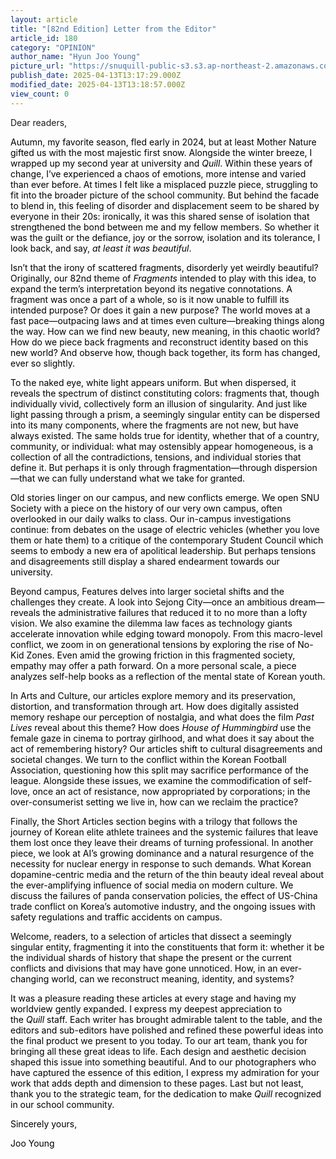 ```yaml
---
layout: article
title: "[82nd Edition] Letter from the Editor"
article_id: 180
category: "OPINION"
author_name: "Hyun Joo Young"
picture_url: "https://snuquill-public-s3.s3.ap-northeast-2.amazonaws.com/photo/article/5dadc2a7-2d9e-4562-a7a9-b08b7b05bb7f.png"
publish_date: 2025-04-13T13:17:29.000Z
modified_date: 2025-04-13T13:18:57.000Z
view_count: 0
---
```


<p>Dear readers,</p><p><span style="background-color:transparent;color:#000000;">Autumn, my favorite season, fled early in 2024, but at least Mother Nature gifted us with the most majestic first snow. Alongside the winter breeze, I wrapped up my second year at university and&nbsp;<i>Quill</i>. Within these years of change, I’ve experienced a chaos of emotions, more intense and varied than ever before. At times I felt like a misplaced puzzle piece, struggling to fit into the broader picture of the school community. But behind the facade to blend in, this feeling of disorder and displacement seem to be shared by everyone in their 20s: ironically, it was this shared sense of isolation that strengthened the bond between me and my fellow members. So whether it was the guilt or the defiance, joy or the sorrow, isolation and its tolerance, I look back, and say,&nbsp;<i>at least it was beautiful</i>.</span></p><p><span style="background-color:transparent;color:#000000;">Isn’t that the irony of scattered fragments, disorderly yet weirdly beautiful? Originally, our 82nd theme of&nbsp;<i>Fragments&nbsp;</i>intended to play with this idea, to expand the term’s interpretation beyond its negative connotations. A fragment was once a part of a whole, so is it now unable to fulfill its intended purpose? Or does it gain a new purpose? The world moves at a fast pace—outpacing laws and at times even culture—breaking things along the way. How can we find new beauty, new meaning, in this chaotic world? How do we piece back fragments and reconstruct identity based on this new world? And observe how, though back together, its form has changed, ever so slightly.&nbsp;</span></p><p><span style="background-color:transparent;color:#000000;">To the naked eye, white light appears uniform. But when dispersed, it reveals the spectrum of distinct constituting colors: fragments that, though individually vivid, collectively form an illusion of singularity. And just like light passing through a prism, a seemingly singular entity can be dispersed into its many components, where the fragments are not new, but have always existed. The same holds true for identity, whether that of a country, community, or individual: what may ostensibly appear homogeneous, is a collection of all the contradictions, tensions, and individual stories that define it. But perhaps it is only through fragmentation—through dispersion—that we can fully understand what we take for granted.&nbsp;</span></p><p><span style="background-color:transparent;color:#000000;">Old stories linger on our campus, and new conflicts emerge. We open SNU Society with a piece on the history of our very own campus, often overlooked in our daily walks to class. Our in-campus investigations continue: from debates on the usage of electric vehicles (whether you love them or hate them) to a critique of the contemporary Student Council which seems to embody a new era of apolitical leadership. But perhaps tensions and disagreements still display a shared endearment towards our university.&nbsp;</span></p><p><span style="background-color:transparent;color:#000000;">Beyond campus, Features delves into larger societal shifts and the challenges they create. A look into Sejong City—once an ambitious dream—reveals the administrative failures that reduced it to no more than a lofty vision. We also examine the dilemma law faces as technology giants accelerate innovation while edging toward monopoly. From this macro-level conflict, we zoom in on generational tensions by exploring the rise of No-Kid Zones. Even amid the growing friction in this fragmented society, empathy may offer a path forward. On a more personal scale, a piece analyzes self-help books as a reflection of the mental state of Korean youth.</span></p><p><span style="background-color:transparent;color:#000000;">In Arts and Culture, our articles explore memory and its preservation, distortion, and transformation through art. How does digitally assisted memory reshape our perception of nostalgia, and what does the film&nbsp;<i>Past Lives&nbsp;</i>reveal about this theme? How does&nbsp;<i>House of Hummingbird&nbsp;</i>use the female gaze in cinema to portray girlhood, and what does it say about the act of remembering history? Our articles shift to cultural disagreements and societal changes. We turn to the conflict within the Korean Football Association, questioning how this split may sacrifice performance of the league. Alongside these issues, we examine the commodification of self-love, once an act of resistance, now appropriated by corporations; in the over-consumerist setting we live in, how can we reclaim the practice?</span></p><p><span style="background-color:transparent;color:#000000;">Finally, the Short Articles section begins with a trilogy that follows the journey of Korean elite athlete trainees and the systemic failures that leave them lost once they leave their dreams of turning professional. In another piece, we look at AI’s growing dominance and a natural resurgence of the necessity for nuclear energy in response to such demands. What Korean dopamine-centric media and the return of the thin beauty ideal reveal about the ever-amplifying influence of social media on modern culture. We discuss the failures of panda conservation policies, the effect of US-China trade conflict on Korea’s automotive industry, and the ongoing issues with safety regulations and traffic accidents on campus.</span></p><p><span style="background-color:transparent;color:#000000;">Welcome, readers, to a selection of articles that dissect a seemingly singular entity, fragmenting it into the constituents that form it: whether it be the individual shards of history that shape the present or the current conflicts and divisions that may have gone unnoticed. How, in an ever-changing world, can we reconstruct meaning, identity, and systems?</span></p><p><span style="background-color:transparent;color:#000000;">It was a pleasure reading these articles at every stage and having my worldview gently expanded. I express my deepest appreciation to the&nbsp;<i>Quill&nbsp;</i>staff. Each writer has brought admirable talent to the table, and the editors and sub-editors have polished and refined these powerful ideas into the final product we present to you today. To our art team, thank you for bringing all these great ideas to life. Each design and aesthetic decision shaped this issue into something beautiful. And to our photographers who have captured the essence of this edition, I express my admiration for your work that adds depth and dimension to these pages. Last but not least, thank you to the strategic team, for the dedication to make&nbsp;<i>Quill&nbsp;</i>recognized in our school community.</span></p><p><span style="background-color:transparent;color:#000000;">Sincerely yours,</span></p><p><span style="background-color:transparent;color:#000000;">Joo Young</span></p>
